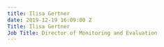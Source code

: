 ```yaml
---
title: Ilisa Gertner
date: 2019-12-19 16:09:00 Z
Title: Ilisa Gertner
Job Title: Director of Monitoring and Evaluation
---
```


